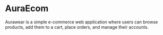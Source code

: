 # AuraEcom
Aurawear is a simple e-commerce web application where users can browse products, add them to a cart, place orders, and manage their accounts.
